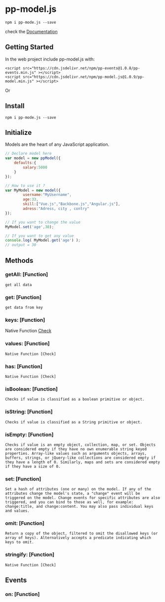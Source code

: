 # pp-model.js

```
npm i pp-mode.js --save
```

check the <a href="https://pp-model.netlify.app">Documentation</a>


## Getting Started

In the web project include pp-model.js with:

```
<script src="https://cdn.jsdelivr.net/npm/pp-events@1.0.8/pp-events.min.js" ></script>
<script src="https://cdn.jsdelivr.net/npm/pp-model.js@1.0.9/pp-model.min.js" ></script>
```

Or

## Install

```
npm i pp-mode.js --save
```

## Initialize

Models are the heart of any JavaScript application.

```javascript
// Declare model here
var model = new ppModel({
	defaults:{
		salary:5000
	}
});

// How to use it ?
var MyModel = new model({
		username:"MyUsername",
		age:33,
		skill:["Vue.js","Backbone.js","Angular.js"],
		adress:"Adress, city , contry"
});

// If you want to change the value
MyModel.set('age',30);

// If you want to get any value
console.log( MyModel.get('age') );
// output = 30
```

## Methods

### getAll: [Function]

```
get all data
```

### get: [Function]
```
get data from key
```
### keys: [Function]

Native Function [Check](https://developer.mozilla.org/en-US/docs/Web/JavaScript/Reference/Global_Objects/Object/keys)

### values: [Function]

```
Native Function [Check]
```

### has: [Function]
```
Native Function [Check]
```
### isBoolean: [Function]

```
Checks if value is classified as a boolean primitive or object.
```
### isString: [Function]
```
Checks if value is classified as a String primitive or object.
```

### isEmpty: [Function]

```
Checks if value is an empty object, collection, map, or set. Objects are considered empty if they have no own enumerable string keyed properties. Array-like values such as arguments objects, arrays, buffers, strings, or jQuery-like collections are considered empty if they have a length of 0. Similarly, maps and sets are considered empty if they have a size of 0.
```
### set: [Function]
```
Set a hash of attributes (one or many) on the model. If any of the attributes change the model's state, a "change" event will be triggered on the model. Change events for specific attributes are also triggered, and you can bind to those as well, for example: change:title, and change:content. You may also pass individual keys and values.
```
### omit: [Function]
```
Return a copy of the object, filtered to omit the disallowed keys (or array of keys). Alternatively accepts a predicate indicating which keys to omit.
```
### stringify: [Function]
```
Native Function [Check]
```
## Events

### on: [Function]
